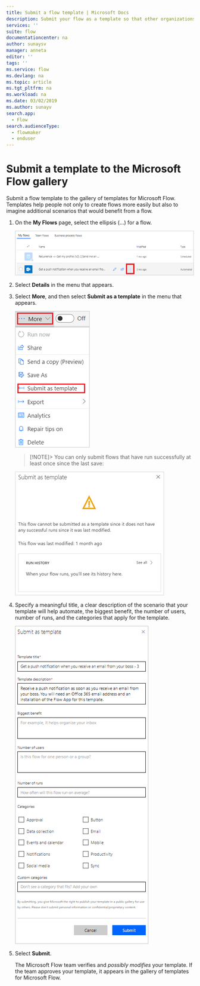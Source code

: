 ```yaml
---
title: Submit a flow template | Microsoft Docs
description: Submit your flow as a template so that other organizations can find it in the template gallery and use the flow that you created.
services: ''
suite: flow
documentationcenter: na
author: sunaysv
manager: anneta
editor: ''
tags: ''
ms.service: flow
ms.devlang: na
ms.topic: article
ms.tgt_pltfrm: na
ms.workload: na
ms.date: 03/02/2019
ms.author: sunayv
search.app: 
  - Flow
search.audienceType: 
  - flowmaker
  - enduser
---
```

# Submit a template to the Microsoft Flow gallery

Submit a flow template to the gallery of templates for Microsoft Flow. Templates help people not only to create flows more easily but also to imagine additional scenarios that would benefit from a flow.

1. On the **My Flows** page, select the ellipsis (...) for a flow.

    ![Ellipsis button](./media/publish-a-template/ellipsis-button.png)
1. Select **Details** in the menu that appears.
1. Select **More**, and then select **Submit as a template** in the menu that appears.

    ![Context menu](./media/publish-a-template/context-menu.png)
    >[!NOTE]>  You can only submit flows that have run successfully at least once since the last save:

     ![Ellipsis button](./media/publish-a-template/need-successful-run-warning.png)
1. Specify a meaningful title, a clear description of the scenario that your template will help automate, the biggest benefit, the number of users, number of runs, and the categories that apply for the template.

    ![Template options](./media/publish-a-template/template-options.png)
1. Select **Submit**.

     The Microsoft Flow team verifies and *possibly modifies* your template. If the team approves your template, it appears in the gallery of templates for Microsoft Flow.
